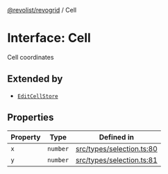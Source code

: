 [@revolist/revogrid](README.md) / Cell

# Interface: Cell

Cell coordinates

## Extended by

- [`EditCellStore`](Interface.EditCellStore.md)

## Properties

| Property | Type | Defined in |
| ------ | ------ | ------ |
| `x` | `number` | [src/types/selection.ts:80](https://github.com/revolist/revogrid/blob/3cf03d1039e53d8581c1791130c13324e129dd40/src/types/selection.ts#L80) |
| `y` | `number` | [src/types/selection.ts:81](https://github.com/revolist/revogrid/blob/3cf03d1039e53d8581c1791130c13324e129dd40/src/types/selection.ts#L81) |
